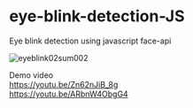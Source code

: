 # eye-blink-detection-JS
Eye blink detection using javascript face-api

![eyeblink02sum002](https://user-images.githubusercontent.com/102136723/160327818-75b611ac-84be-4bc9-9e8e-da78683489ff.jpg)

Demo video<br>
https://youtu.be/Zn62nJiB_8g <br>
https://youtu.be/ARbnW4ObgG4

